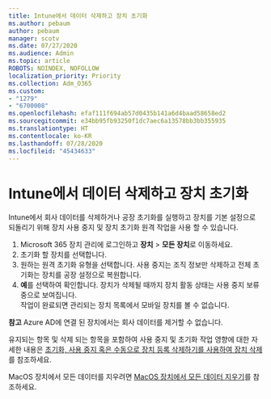 ```yaml
---
title: Intune에서 데이터 삭제하고 장치 초기화
ms.author: pebaum
author: pebaum
manager: scotv
ms.date: 07/27/2020
ms.audience: Admin
ms.topic: article
ROBOTS: NOINDEX, NOFOLLOW
localization_priority: Priority
ms.collection: Adm_O365
ms.custom:
- "1279"
- "6700008"
ms.openlocfilehash: efaf111f694ab57d0435b141a6d4baad58658ed2
ms.sourcegitcommit: e34bb95fb93250f1dc7aec6a13578bb3bb355935
ms.translationtype: HT
ms.contentlocale: ko-KR
ms.lasthandoff: 07/28/2020
ms.locfileid: "45434633"
---
```

# <a name="removing-data-and-wiping-devices-from-intune"></a>Intune에서 데이터 삭제하고 장치 초기화

Intune에서 회사 데이터를 삭제하거나 공장 초기화를 실행하고 장치를 기본 설정으로 되돌리기 위해 장치 사용 중지 및 장치 초기화 원격 작업을 사용 할 수 있습니다.

1. Microsoft 365 장치 관리에 로그인하고 **장치** > **모든 장치**로 이동하세요.
2. 초기화 할 장치를 선택합니다.
3. 원하는 원격 초기화 유형을 선택합니다. 사용 중지는 조직 정보만 삭제하고 전체 초기화는 장치를 공장 설정으로 복원합니다.
4. **예**를 선택하여 확인합니다. 장치가 삭제될 때까지 장치 활동 상태는 사용 중지 보류 중으로 보여집니다.</br>
    작업이 완료되면 관리되는 장치 목록에서 모바일 장치를 볼 수 없습니다.

**참고** Azure AD에 연결 된 장치에서는 회사 데이터를 제거할 수 없습니다.

유지되는 항목 및 삭제 되는 항목을 포함하여 사용 중지 및 초기화 작업 영향에 대한 자세한 내용은 [초기화, 사용 중지 혹은 수동으로 장치 등록 삭제하기를 사용하여 장치 삭제](https://docs.microsoft.com/intune/devices-wipe)를 참조하세요.

MacOS 장치에서 모든 데이터를 지우려면 [MacOS 장치에서 모든 데이터 지우기](https://docs.microsoft.com/intune/device-erase)를 참조하세요.